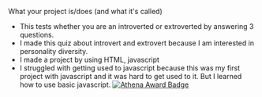 What your project is/does (and what it's called)
- This tests whether you are an introverted or extroverted by answering 3 questions.
- I made this quiz about introvert and extrovert because I am interested in personality diversity. 
- I made a project by using HTML, javascript
- I struggled with getting used to javascript because this was my first project with javascript and it was hard to get used to it. But I learned how to use basic javascript. 
[![Athena Award Badge](https://img.shields.io/endpoint?url=https%3A%2F%2Faward.athena.hackclub.com%2Fapi%2Fbadge)](https://award.athena.hackclub.com?utm_source=readme)
